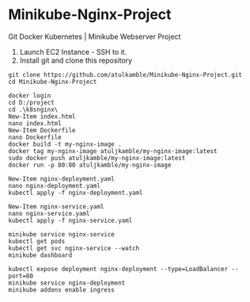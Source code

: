 # Minikube-Nginx-Project
Git Docker Kubernetes | Minikube Webserver Project

1. Launch EC2 Instance - SSH to it.
2. Install git and clone this repository
```
git clone https://github.com/atulkamble/Minikube-Nginx-Project.git
cd Minikube-Nginx-Project
```
```
docker login
cd D:/project
cd .\k8snginx\
New-Item index.html
nano index.html
New-Item Dockerfile
nano Dockerfile
docker build -t my-nginx-image .
docker tag my-nginx-image atuljkamble/my-nginx-image:latest
sudo docker push atuljkamble/my-nginx-image:latest
docker run -p 80:80 atuljkamble/my-nginx-image

New-Item nginx-deployment.yaml
nano nginx-deployment.yaml
kubectl apply -f nginx-deployment.yaml

New-Item nginx-service.yaml
nano nginx-service.yaml
kubectl apply -f nginx-service.yaml

minikube service nginx-service
kubectl get pods
kubectl get svc nginx-service --watch
minikube dashboard

kubectl expose deployment nginx-deployment --type=LoadBalancer --port=80
minikube service nginx-deployment
minikube addons enable ingress

```

